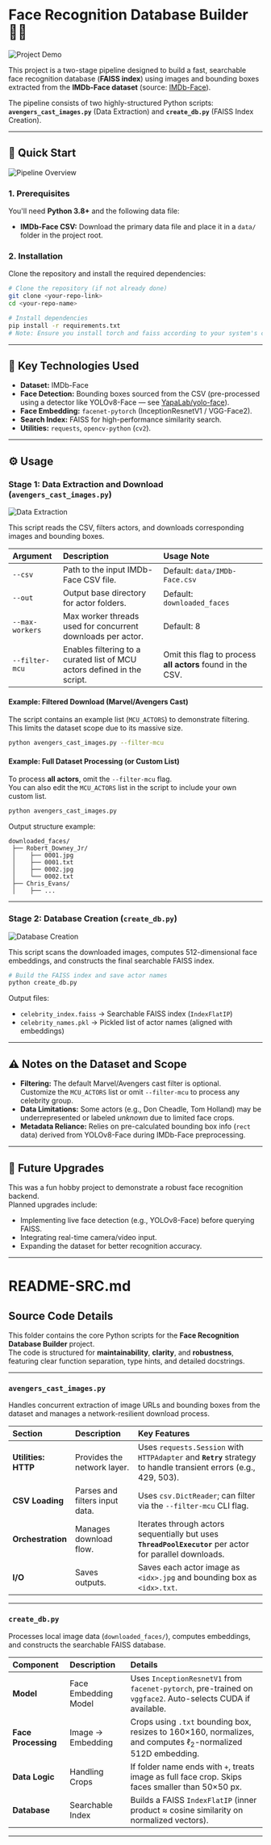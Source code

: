 # Face Recognition Database Builder 🧑‍💻

![Project Demo](Outputs/1.gif)

This project is a two-stage pipeline designed to build a fast, searchable face recognition database (**FAISS index**) using images and bounding boxes extracted from the **IMDb-Face dataset** (source: [IMDb-Face](https://github.com/fwang91/IMDb-Face)).

The pipeline consists of two highly-structured Python scripts:  
**`avengers_cast_images.py`** (Data Extraction) and **`create_db.py`** (FAISS Index Creation).

---

## 🚀 Quick Start

![Pipeline Overview](Outputs/2.gif)

### 1. Prerequisites

You'll need **Python 3.8+** and the following data file:

- **IMDb-Face CSV:** Download the primary data file and place it in a `data/` folder in the project root.

### 2. Installation

Clone the repository and install the required dependencies:

```bash
# Clone the repository (if not already done)
git clone <your-repo-link>
cd <your-repo-name>

# Install dependencies
pip install -r requirements.txt
# Note: Ensure you install torch and faiss according to your system's configuration.
```

---

## 🧠 Key Technologies Used

- **Dataset:** IMDb-Face  
- **Face Detection:** Bounding boxes sourced from the CSV (pre-processed using a detector like YOLOv8-Face — see [YapaLab/yolo-face](https://github.com/YapaLab/yolo-face)).  
- **Face Embedding:** `facenet-pytorch` (InceptionResnetV1 / VGG-Face2).  
- **Search Index:** FAISS for high-performance similarity search.  
- **Utilities:** `requests`, `opencv-python` (`cv2`).

---

## ⚙️ Usage

### Stage 1: Data Extraction and Download (`avengers_cast_images.py`)

![Data Extraction](Outputs/3.png)

This script reads the CSV, filters actors, and downloads corresponding images and bounding boxes.

| Argument | Description | Usage Note |
| :--- | :--- | :--- |
| `--csv` | Path to the input IMDb-Face CSV file. | Default: `data/IMDb-Face.csv` |
| `--out` | Output base directory for actor folders. | Default: `downloaded_faces` |
| `--max-workers` | Max worker threads used for concurrent downloads per actor. | Default: 8 |
| `--filter-mcu` | Enables filtering to a curated list of MCU actors defined in the script. | Omit this flag to process **all actors** found in the CSV. |

#### Example: Filtered Download (Marvel/Avengers Cast)

The script contains an example list (`MCU_ACTORS`) to demonstrate filtering.  
This limits the dataset scope due to its massive size.

```bash
python avengers_cast_images.py --filter-mcu
```

#### Example: Full Dataset Processing (or Custom List)

To process **all actors**, omit the `--filter-mcu` flag.  
You can also edit the `MCU_ACTORS` list in the script to include your own custom list.

```bash
python avengers_cast_images.py
```

Output structure example:

```
downloaded_faces/
 ├── Robert_Downey_Jr/
 │    ├── 0001.jpg
 │    ├── 0001.txt
 │    ├── 0002.jpg
 │    └── 0002.txt
 ├── Chris_Evans/
 │    ├── ...
```

---

### Stage 2: Database Creation (`create_db.py`)

![Database Creation](Outputs/5.png)

This script scans the downloaded images, computes 512-dimensional face embeddings, and constructs the final searchable FAISS index.

```bash
# Build the FAISS index and save actor names
python create_db.py
```

Output files:
- `celebrity_index.faiss` → Searchable FAISS index (`IndexFlatIP`)
- `celebrity_names.pkl` → Pickled list of actor names (aligned with embeddings)

---

## ⚠️ Notes on the Dataset and Scope

- **Filtering:** The default Marvel/Avengers cast filter is optional.  
  Customize the `MCU_ACTORS` list or omit `--filter-mcu` to process any celebrity group.
- **Data Limitations:** Some actors (e.g., Don Cheadle, Tom Holland) may be underrepresented or labeled *unknown* due to limited face crops.
- **Metadata Reliance:** Relies on pre-calculated bounding box info (`rect` data) derived from YOLOv8-Face during IMDb-Face preprocessing.

---

## 🌟 Future Upgrades

This was a fun hobby project to demonstrate a robust face recognition backend.  
Planned upgrades include:

- Implementing live face detection (e.g., YOLOv8-Face) before querying FAISS.  
- Integrating real-time camera/video input.  
- Expanding the dataset for better recognition accuracy.

---

# README-SRC.md

## Source Code Details

This folder contains the core Python scripts for the **Face Recognition Database Builder** project.  
The code is structured for **maintainability**, **clarity**, and **robustness**, featuring clear function separation, type hints, and detailed docstrings.

---

### `avengers_cast_images.py`

Handles concurrent extraction of image URLs and bounding boxes from the dataset and manages a network-resilient download process.

| Section | Description | Key Features |
| :--- | :--- | :--- |
| **Utilities: HTTP** | Provides the network layer. | Uses `requests.Session` with `HTTPAdapter` and **`Retry`** strategy to handle transient errors (e.g., 429, 503). |
| **CSV Loading** | Parses and filters input data. | Uses `csv.DictReader`; can filter via the `--filter-mcu` CLI flag. |
| **Orchestration** | Manages download flow. | Iterates through actors sequentially but uses **`ThreadPoolExecutor`** per actor for parallel downloads. |
| **I/O** | Saves outputs. | Saves each actor image as `<idx>.jpg` and bounding box as `<idx>.txt`. |

---

### `create_db.py`

Processes local image data (`downloaded_faces/`), computes embeddings, and constructs the searchable FAISS database.

| Component | Description | Details |
| :--- | :--- | :--- |
| **Model** | Face Embedding Model | Uses `InceptionResnetV1` from `facenet-pytorch`, pre-trained on `vggface2`. Auto-selects CUDA if available. |
| **Face Processing** | Image → Embedding | Crops using `.txt` bounding box, resizes to 160×160, normalizes, and computes $\ell_2$-normalized 512D embedding. |
| **Data Logic** | Handling Crops | If folder name ends with `+`, treats image as full face crop. Skips faces smaller than 50×50 px. |
| **Database** | Searchable Index | Builds a FAISS `IndexFlatIP` (inner product ≈ cosine similarity on normalized vectors). |

---
